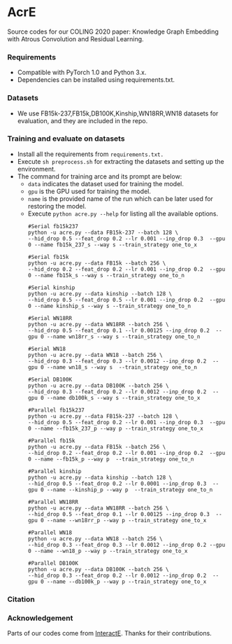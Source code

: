 # AcrE
Source codes for our COLING 2020 paper: Knowledge Graph Embedding with Atrous Convolution and Residual Learning.

### Requirements
* Compatible with PyTorch 1.0 and Python 3.x.
* Dependencies can be installed using requirements.txt.

### Datasets
* We use FB15k-237,FB15k,DB100K,Kinship,WN18RR,WN18 datasets for evaluation, and they are included in the repo.

### Training and evaluate on datasets
* Install all the requirements from `requirements.txt.`
* Execute `sh preprocess.sh` for extracting the datasets and setting up the environment.
* The command for training arce and its prompt are below:
  - `data` indicates the dataset used for training the model.
  - `gpu` is the GPU used for training the model.
  - `name` is the provided name of the run which can be later used for restoring the model.
  - Execute `python acre.py --help` for listing all the available options.
	```
	#Serial fb15k237
	python -u acre.py --data FB15k-237 --batch 128 \
	--hid_drop 0.5 --feat_drop 0.2 --lr 0.001 --inp_drop 0.3  --gpu 0 --name fb15k_237_s --way s --train_strategy one_to_x

	#Serial fb15k
	python -u acre.py --data FB15k --batch 256 \
	--hid_drop 0.2 --feat_drop 0.2 --lr 0.001 --inp_drop 0.2  --gpu 0 --name fb15k_s --way s --train_strategy one_to_n

	#Serial kinship
	python -u acre.py --data kinship --batch 128 \
	--hid_drop 0.5 --feat_drop 0.5 --lr 0.001 --inp_drop 0.2  --gpu 0 --name kinship_s --way s --train_strategy one_to_n

	#Serial WN18RR
	python -u acre.py --data WN18RR --batch 256 \
	--hid_drop 0.5 --feat_drop 0.1 --lr 0.00125 --inp_drop 0.2  --gpu 0 --name wn18rr_s --way s --train_strategy one_to_n

	#Serial WN18
	python -u acre.py --data WN18 --batch 256 \
	--hid_drop 0.3 --feat_drop 0.3 --lr 0.0012 --inp_drop 0.2  --gpu 0 --name wn18_s --way s  --train_strategy one_to_n

	#Serial DB100K
	python -u acre.py --data DB100K --batch 256 \
	--hid_drop 0.3 --feat_drop 0.2 --lr 0.0012 --inp_drop 0.2  --gpu 0 --name db100k_s --way s --train_strategy one_to_x

	#Parallel fb15k237
	python -u acre.py --data FB15k-237 --batch 128 \
	--hid_drop 0.5 --feat_drop 0.2 --lr 0.001 --inp_drop 0.3  --gpu 0 --name --fb15k_237_p --way p --train_strategy one_to_x

	#Parallel fb15k
	python -u acre.py --data FB15k --batch 256 \
	--hid_drop 0.2 --feat_drop 0.2 --lr 0.001 --inp_drop 0.2  --gpu 0 --name --fb15k_p --way p  --train_strategy one_to_n

	#Parallel kinship
	python -u acre.py --data kinship --batch 128 \
	--hid_drop 0.5 --feat_drop 0.2 --lr 0.0001 --inp_drop 0.3  --gpu 0 --name --kinship_p --way p  --train_strategy one_to_n

	#Parallel WN18RR
	python -u acre.py --data WN18RR --batch 256 \
	--hid_drop 0.5 --feat_drop 0.1 --lr 0.00125 --inp_drop 0.3  --gpu 0 --name --wn18rr_p --way p --train_strategy one_to_x

	#Parallel WN18
	python -u acre.py --data WN18 --batch 256 \
	--hid_drop 0.3 --feat_drop 0.3 --lr 0.0012 --inp_drop 0.2 --gpu 0 --name --wn18_p --way p --train_strategy one_to_x

	#Parallel DB100K
	python -u acre.py --data DB100K --batch 256 \
	--hid_drop 0.3 --feat_drop 0.2 --lr 0.0012 --inp_drop 0.2  --gpu 0 --name --db100k_p --way p --train_strategy one_to_x
	```
### Citation

### Acknowledgement
Parts of our codes come from [InteractE](https://github.com/malllabiisc/InteractE). Thanks for their contributions.
